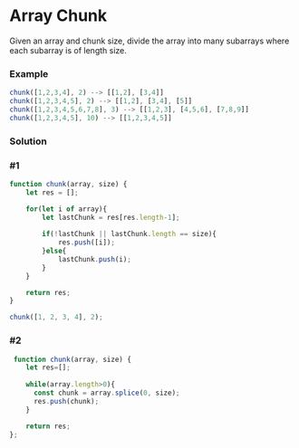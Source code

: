 # Array Chunk

Given an array and chunk size, divide the array into many subarrays where each subarray is of length size.

### Example

```javascript
chunk([1,2,3,4], 2) --> [[1,2], [3,4]]
chunk([1,2,3,4,5], 2) --> [[1,2], [3,4], [5]]
chunk([1,2,3,4,5,6,7,8], 3) --> [[1,2,3], [4,5,6], [7,8,9]]
chunk([1,2,3,4,5], 10) --> [[1,2,3,4,5]]
```

### Solution

### #1
```javascript
function chunk(array, size) {
    let res = [];

    for(let i of array){
        let lastChunk = res[res.length-1];
        
        if(!lastChunk || lastChunk.length == size){
            res.push([i]);
        }else{
            lastChunk.push(i);
        }
    }

    return res;
}

chunk([1, 2, 3, 4], 2);
```

### #2
```javascript
 function chunk(array, size) {
    let res=[];
 
    while(array.length>0){
      const chunk = array.splice(0, size);
      res.push(chunk);
    }

    return res;
};
```

